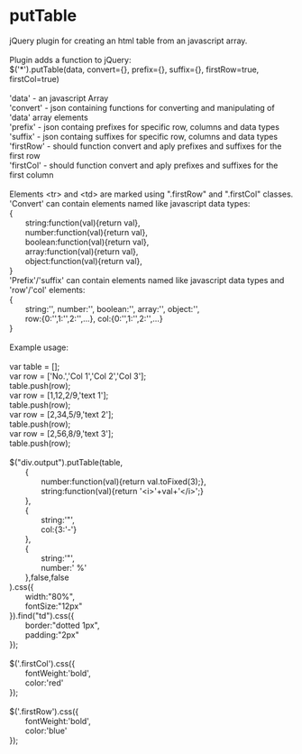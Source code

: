 # putTable
jQuery plugin for creating an html table from an javascript array.<br/>
<br/>
Plugin adds a function to jQuery:<br/>
$('*').putTable(data, convert={}, prefix={}, suffix={}, firstRow=true, firstCol=true)<br/>
<br/>
'data' - an javascript Array<br/>
'convert' - json containing functions for converting and manipulating of 'data' array elements<br/>
'prefix' - json containg prefixes for specific row, columns and data types<br/>
'suffix' - json containg suffixes for specific row, columns and data types<br/>
'firstRow' - should function convert and aply prefixes and suffixes for the first row<br/>
'firstCol' - should function convert and aply prefixes and suffixes for the first column<br/>
<br/>
Elements &lt;tr&gt; and &lt;td&gt; are marked using ".firstRow" and ".firstCol" classes.<br/>
'Convert' can contain elements named like javascript data types:<br/>
{<br/>
&emsp;&emsp;string:function(val){return val},<br/>
&emsp;&emsp;number:function(val){return val},<br/>
&emsp;&emsp;boolean:function(val){return val},<br/>
&emsp;&emsp;array:function(val){return val},<br/>
&emsp;&emsp;object:function(val){return val},<br/>
}<br/>
'Prefix'/'suffix' can contain elements named like javascript data types and 'row'/'col' elements:<br/>
{<br/>
&emsp;&emsp;string:'', number:'', boolean:'', array:'', object:'',<br/>
&emsp;&emsp;row:{0:'',1:'',2:'',...}, col:{0:'',1:'',2:'',...}<br/>
}<br/>
<br/>
Example usage:<br/>
<br/>
var table = [];<br/>
var row = ['No.','Col 1','Col 2','Col 3'];<br/>
table.push(row);<br/>
var row = [1,12,2/9,'text 1'];<br/>
table.push(row);<br/>
var row = [2,34,5/9,'text 2'];<br/>
table.push(row);<br/>
var row = [2,56,8/9,'text 3'];<br/>
table.push(row);<br/>
<br/>
$("div.output").putTable(table,<br/>
&emsp;&emsp;{<br/>
&emsp;&emsp;&emsp;&emsp;number:function(val){return val.toFixed(3);},<br/>
&emsp;&emsp;&emsp;&emsp;string:function(val){return '&lt;i&gt;'+val+'&lt;/i&gt;';}<br/>
&emsp;&emsp;},<br/>
&emsp;&emsp;{<br/>
&emsp;&emsp;&emsp;&emsp;string:'"',<br/>
&emsp;&emsp;&emsp;&emsp;col:{3:'-'}<br/>
&emsp;&emsp;},<br/>
&emsp;&emsp;{<br/>
&emsp;&emsp;&emsp;&emsp;string:'"',<br/>
&emsp;&emsp;&emsp;&emsp;number:' %'<br/>
&emsp;&emsp;},false,false<br/>
).css({<br/>
&emsp;&emsp;width:"80%",<br/>
&emsp;&emsp;fontSize:"12px"<br/>
}).find("td").css({<br/>
&emsp;&emsp;border:"dotted 1px",<br/>
&emsp;&emsp;padding:"2px"<br/>
});<br/>
<br/>
$('.firstCol').css({<br/>
&emsp;&emsp;fontWeight:'bold',<br/>
&emsp;&emsp;color:'red'<br/>
});<br/>
<br/>
$('.firstRow').css({<br/>
&emsp;&emsp;fontWeight:'bold',<br/>
&emsp;&emsp;color:'blue'<br/>
});<br/>
